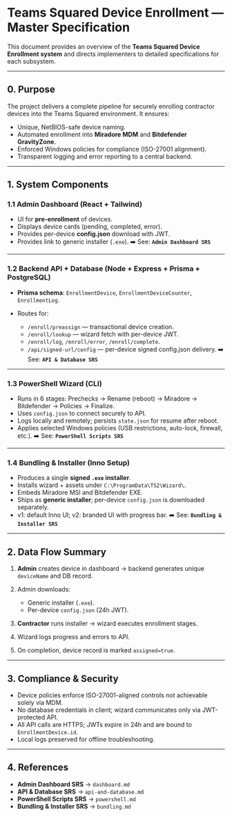 # Teams Squared Device Enrollment — Master Specification

This document provides an overview of the **Teams Squared Device Enrollment system** and directs implementers to detailed specifications for each subsystem.

---

## 0. Purpose

The project delivers a complete pipeline for securely enrolling contractor devices into the Teams Squared environment. It ensures:

* Unique, NetBIOS-safe device naming.
* Automated enrollment into **Miradore MDM** and **Bitdefender GravityZone**.
* Enforced Windows policies for compliance (ISO-27001 alignment).
* Transparent logging and error reporting to a central backend.

---

## 1. System Components

### 1.1 Admin Dashboard (React + Tailwind)

* UI for **pre-enrollment** of devices.
* Displays device cards (pending, completed, error).
* Provides per-device **config.json** download with JWT.
* Provides link to generic installer (`.exe`).
  ➡️ See: **`Admin Dashboard SRS`**

---

### 1.2 Backend API + Database (Node + Express + Prisma + PostgreSQL)

* **Prisma schema**: `EnrollmentDevice`, `EnrollmentDeviceCounter`, `EnrollmentLog`.
* Routes for:

  * `/enroll/preassign` — transactional device creation.
  * `/enroll/lookup` — wizard fetch with per-device JWT.
  * `/enroll/log`, `/enroll/error`, `/enroll/complete`.
  * `/api/signed-url/config` — per-device signed config.json delivery.
    ➡️ See: **`API & Database SRS`**

---

### 1.3 PowerShell Wizard (CLI)

* Runs in 6 stages: Prechecks → Rename (reboot) → Miradore → Bitdefender → Policies → Finalize.
* Uses `config.json` to connect securely to API.
* Logs locally and remotely; persists `state.json` for resume after reboot.
* Applies selected Windows policies (USB restrictions, auto-lock, firewall, etc.).
  ➡️ See: **`PowerShell Scripts SRS`**

---

### 1.4 Bundling & Installer (Inno Setup)

* Produces a single **signed `.exe` installer**.
* Installs wizard + assets under `C:\ProgramData\TS2\Wizard\`.
* Embeds Miradore MSI and Bitdefender EXE.
* Ships as **generic installer**; per-device `config.json` is downloaded separately.
* v1: default Inno UI; v2: branded UI with progress bar.
  ➡️ See: **`Bundling & Installer SRS`**

---

## 2. Data Flow Summary

1. **Admin** creates device in dashboard → backend generates unique `deviceName` and DB record.
2. Admin downloads:

   * Generic installer (`.exe`).
   * Per-device `config.json` (24h JWT).
3. **Contractor** runs installer → wizard executes enrollment stages.
4. Wizard logs progress and errors to API.
5. On completion, device record is marked `assigned=true`.

---

## 3. Compliance & Security

* Device policies enforce ISO-27001-aligned controls not achievable solely via MDM.
* No database credentials in client; wizard communicates only via JWT-protected API.
* All API calls are HTTPS; JWTs expire in 24h and are bound to `EnrollmentDevice.id`.
* Local logs preserved for offline troubleshooting.

---

## 4. References

* **Admin Dashboard SRS** → `dashboard.md`
* **API & Database SRS** → `api-and-database.md`
* **PowerShell Scripts SRS** → `powershell.md`
* **Bundling & Installer SRS** → `bundling.md`